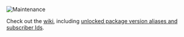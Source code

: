 ![Maintenance](https://img.shields.io/maintenance/yes/2022?style=plastic)

Check out the [wiki](https://github.com/learnbenlearn/ApexMetadataAPI/wiki), including [unlocked package version aliases and subscriber Ids](https://github.com/learnbenlearn/ApexMetadataAPI/wiki/Package-Versions-and-Ids).
